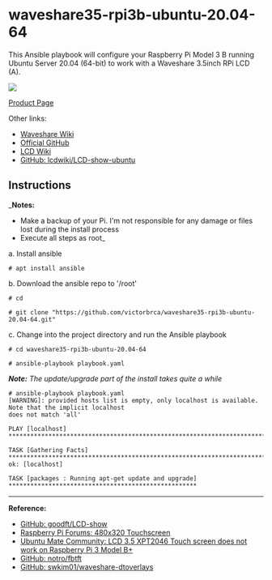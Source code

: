 # waveshare35-rpi3b-ubuntu-20.04-64

This Ansible playbook will configure your Raspberry Pi Model 3 B running Ubuntu Server 20.04 (64-bit) to work with a Waveshare 3.5inch RPi LCD (A).

![](http://www.lcdwiki.com/images/4/44/MPI3501-001.jpg)

[Product Page](https://www.waveshare.com/product/3.5inch-RPi-LCD-A.htm)

Other links:
+ [Waveshare Wiki](https://www.waveshare.com/wiki/3.5inch_RPi_LCD_(A))
+ [Official GitHub](https://github.com/waveshare/LCD-show)
+ [LCD Wiki](http://www.lcdwiki.com/3.5inch_RPi_Display)
+ [GitHub: lcdwiki/LCD-show-ubuntu](https://github.com/lcdwiki/LCD-show-ubuntu)

Instructions
---

_**Notes:**
+ Make a backup of your Pi. I'm not responsible for any damage or files lost during the install process
+ Execute all steps as root_


a. Install ansible

```
# apt install ansible
```

b. Download the ansible repo to '/root'

```none
# cd

# git clone "https://github.com/victorbrca/waveshare35-rpi3b-ubuntu-20.04-64.git"
```

c. Change into the project directory and run the Ansible playbook

```
# cd waveshare35-rpi3b-ubuntu-20.04-64

# ansible-playbook playbook.yaml
```

_**Note:** The update/upgrade part of the install takes quite a while_

```none
# ansible-playbook playbook.yaml
[WARNING]: provided hosts list is empty, only localhost is available. Note that the implicit localhost
does not match 'all'

PLAY [localhost] ****************************************************************************************

TASK [Gathering Facts] **********************************************************************************
ok: [localhost]

TASK [packages : Running apt-get update and upgrade] ****************************************************
```

- - -

**Reference:**
+ [GitHub: goodft/LCD-show](https://github.com/goodtft/LCD-show)
+ [Raspberry Pi Forums: 480x320 Touchscreen](https://www.raspberrypi.org/forums/viewtopic.php?p=977889#p977889)
+ [Ubuntu Mate Community: LCD 3.5 XPT2046 Touch screen does not work on Raspberry Pi 3 Model B+](https://ubuntu-mate.community/t/lcd-3-5-xpt2046-touch-screen-does-not-work-on-raspberry-pi-3-model-b/19261/3)
+ [GitHub: notro/fbtft](https://github.com/notro/fbtft/issues/433)
+ [GitHub:  swkim01/waveshare-dtoverlays](https://github.com/swkim01/waveshare-dtoverlays)
